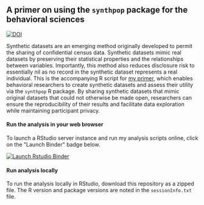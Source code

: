 ## A primer on using the `synthpop` package for the behavioral sciences

[![DOI](https://zenodo.org/badge/DOI/10.5281/zenodo.3520475.svg)](https://doi.org/10.5281/zenodo.3520475)


Synthetic datasets are an emerging method originally developed to permit the sharing of confidential census data. Synthetic datasets mimic real datasets by preserving their statistical properties and the relationships between variables. Importantly, this method also reduces disclosure risk to essentially nil as no record in the synthetic dataset represents a real individual. This is the accompanying R script for [my primer](https://psyarxiv.com/dmfb3/), which enables behavioral researchers to create synthetic datasets and assess their utility via the `synthpop` R package. By sharing synthetic datasets that mimic original datasets that could not otherwise be made open, researchers can ensure the reproducibility of their results and facilitate data exploration while maintaining participant privacy.

#### Run the analysis in your web browser

To launch a RStudio server instance and run my analysis scripts online, click on the "Launch Binder" badge below.

  <!-- badges: start -->
  [![Launch Rstudio Binder](http://mybinder.org/badge_logo.svg)](https://mybinder.org/v2/gh/dsquintana/synthpop-primer/master?urlpath=rstudio)
  <!-- badges: end -->


#### Run analysis locally
To run the analysis locally in RStudio, download this repository as a zipped file. The R version and package versions are noted in the `sessionInfo.txt` file.

